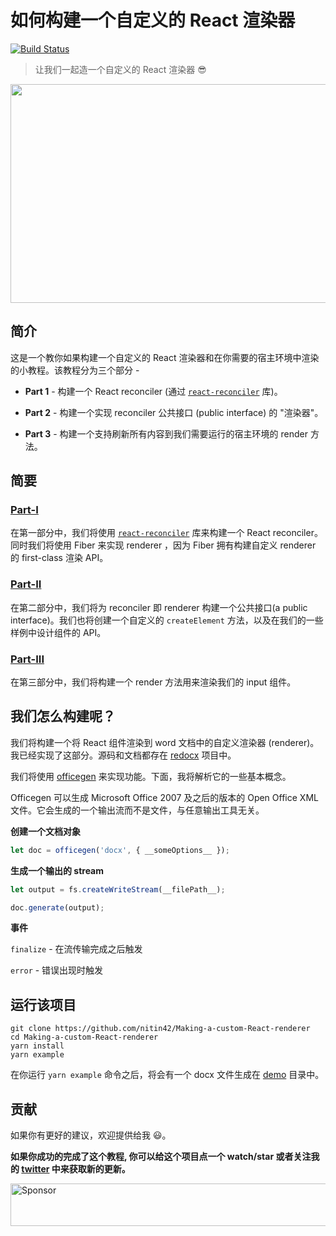 # 如何构建一个自定义的 React 渲染器

[![Build Status](https://travis-ci.org/nitin42/Making-a-custom-React-renderer.svg?branch=master)](https://travis-ci.org/nitin42/Making-a-custom-React-renderer)

> 让我们一起造一个自定义的 React 渲染器 😎

<p align="center">
  <img src="https://cdn.filestackcontent.com/5KdzhvGRG61WMQhBa1Ql" width="630" height="350">
</p>

## 简介

这是一个教你如果构建一个自定义的 React 渲染器和在你需要的宿主环境中渲染的小教程。该教程分为三个部分 -

- **Part 1** - 构建一个 React reconciler (通过 [`react-reconciler`](https://github.com/facebook/react/tree/master/packages/react-reconciler) 库)。

- **Part 2** - 构建一个实现 reconciler 公共接口 (public interface) 的 "渲染器"。

- **Part 3** - 构建一个支持刷新所有内容到我们需要运行的宿主环境的 render 方法。

## 简要

### [Part-I](./part-one.md)

在第一部分中，我们将使用 [`react-reconciler`](https://github.com/facebook/react/tree/master/packages/react-reconciler) 库来构建一个 React reconciler。同时我们将使用 Fiber 来实现 renderer ，因为 Fiber 拥有构建自定义 renderer 的 first-class 渲染 API。

### [Part-II](./part-two.md)

在第二部分中，我们将为 reconciler 即 renderer 构建一个公共接口(a public interface)。我们也将创建一个自定义的 `createElement` 方法，以及在我们的一些样例中设计组件的 API。

### [Part-III](./part-three.md)

在第三部分中，我们将构建一个 render 方法用来渲染我们的 input 组件。

## 我们怎么构建呢？

我们将构建一个将 React 组件渲染到 word 文档中的自定义渲染器 (renderer)。我已经实现了这部分。源码和文档都存在 [redocx](https://github.com/nitin42/redocx) 项目中。

我们将使用 [officegen](https://github.com/Ziv-Barber/officegen) 来实现功能。下面，我将解析它的一些基本概念。

Officegen 可以生成 Microsoft Office 2007 及之后的版本的 Open Office XML 文件。它会生成的一个输出流而不是文件，与任意输出工具无关。

**创建一个文档对象**

```js
let doc = officegen('docx', { __someOptions__ });
```

**生成一个输出的 stream**

```js
let output = fs.createWriteStream(__filePath__);

doc.generate(output);
```

**事件**

`finalize` - 在流传输完成之后触发

`error` - 错误出现时触发

## 运行该项目

```shell
git clone https://github.com/nitin42/Making-a-custom-React-renderer
cd Making-a-custom-React-renderer
yarn install
yarn example
```

在你运行 `yarn example` 命令之后，将会有一个 docx 文件生成在 [demo](./demo) 目录中。

## 贡献

如果你有更好的建议，欢迎提供给我 😃。

**如果你成功的完成了这个教程, 你可以给这个项目点一个 watch/star 或者关注我的 [twitter](https://twitter.com/NTulswani) 中来获取新的更新。**

<a target='_blank' rel='nofollow' href='https://app.codesponsor.io/link/FCRW65HPiwhNtebDx2tTc53E/nitin42/Making-a-custom-React-renderer'>
  <img alt='Sponsor' width='888' height='68' src='https://app.codesponsor.io/embed/FCRW65HPiwhNtebDx2tTc53E/nitin42/Making-a-custom-React-renderer.svg' />
</a>
